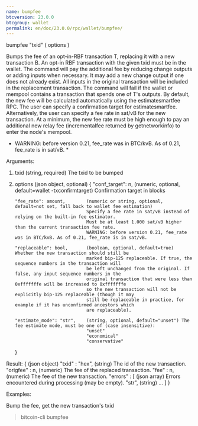 ```yaml
---
name: bumpfee
btcversion: 23.0.0
btcgroup: wallet
permalink: en/doc/23.0.0/rpc/wallet/bumpfee/
---
```


bumpfee "txid" ( options )

Bumps the fee of an opt-in-RBF transaction T, replacing it with a new transaction B.
An opt-in RBF transaction with the given txid must be in the wallet.
The command will pay the additional fee by reducing change outputs or adding inputs when necessary.
It may add a new change output if one does not already exist.
All inputs in the original transaction will be included in the replacement transaction.
The command will fail if the wallet or mempool contains a transaction that spends one of T's outputs.
By default, the new fee will be calculated automatically using the estimatesmartfee RPC.
The user can specify a confirmation target for estimatesmartfee.
Alternatively, the user can specify a fee rate in sat/vB for the new transaction.
At a minimum, the new fee rate must be high enough to pay an additional new relay fee (incrementalfee
returned by getnetworkinfo) to enter the node's mempool.
* WARNING: before version 0.21, fee_rate was in BTC/kvB. As of 0.21, fee_rate is in sat/vB. *

Arguments:
1. txid                           (string, required) The txid to be bumped
2. options                        (json object, optional)
     {
       "conf_target": n,          (numeric, optional, default=wallet -txconfirmtarget) Confirmation target in blocks
                                  
       "fee_rate": amount,        (numeric or string, optional, default=not set, fall back to wallet fee estimation) 
                                  Specify a fee rate in sat/vB instead of relying on the built-in fee estimator.
                                  Must be at least 1.000 sat/vB higher than the current transaction fee rate.
                                  WARNING: before version 0.21, fee_rate was in BTC/kvB. As of 0.21, fee_rate is in sat/vB.
                                  
       "replaceable": bool,       (boolean, optional, default=true) Whether the new transaction should still be
                                  marked bip-125 replaceable. If true, the sequence numbers in the transaction will
                                  be left unchanged from the original. If false, any input sequence numbers in the
                                  original transaction that were less than 0xfffffffe will be increased to 0xfffffffe
                                  so the new transaction will not be explicitly bip-125 replaceable (though it may
                                  still be replaceable in practice, for example if it has unconfirmed ancestors which
                                  are replaceable).
                                  
       "estimate_mode": "str",    (string, optional, default="unset") The fee estimate mode, must be one of (case insensitive):
                                  "unset"
                                  "economical"
                                  "conservative"
     }

Result:
{                    (json object)
  "txid" : "hex",    (string) The id of the new transaction.
  "origfee" : n,     (numeric) The fee of the replaced transaction.
  "fee" : n,         (numeric) The fee of the new transaction.
  "errors" : [       (json array) Errors encountered during processing (may be empty).
    "str",           (string)
    ...
  ]
}

Examples:

Bump the fee, get the new transaction's txid
> bitcoin-cli bumpfee <txid>


